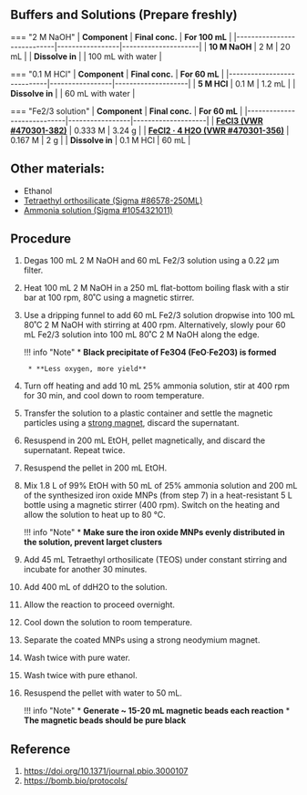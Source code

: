 ## **Buffers and Solutions** (Prepare freshly)

=== "2 M NaOH"
    | **Component**              | **Final conc.** | **For 100 mL**      |
    |----------------------------|-----------------|---------------------|
    | **10 M NaOH**              | 2 M             | 20 mL               |
    | **Dissolve in**            |                 | 100 mL with water   |

=== "0.1 M HCl"
    | **Component**              | **Final conc.** | **For 60 mL**      |
    |----------------------------|-----------------|--------------------|
    | **5 M HCl**                | 0.1 M           | 1.2 mL             |
    | **Dissolve in**            |                 | 60 mL with water   |

=== "Fe2/3 solution"
    | **Component**              | **Final conc.** | **For 60 mL**      |
    |----------------------------|-----------------|--------------------|
    | **[FeCl3 (VWR #470301-382)](https://www.avantorsciences.com/us/en/product/8878176/ironiii-chloride?isCatNumSearch=true)**                  | 0.333 M         | 3.24 g             |
    | **[FeCl2 · 4 H2O (VWR #470301-356)](https://www.avantorsciences.com/us/en/product/8878169/ironii-chloride-tetrahydrate?isCatNumSearch=true)**          | 0.167 M         | 2 g                |
    | **Dissolve in**            | 0.1 M HCl       | 60 mL              |

## **Other materials:**
- Ethanol
- [Tetraethyl orthosilicate (Sigma #86578-250ML)](https://www.sigmaaldrich.com/US/en/product/aldrich/86578)
- [Ammonia solution (Sigma #1054321011)](https://www.sigmaaldrich.com/US/en/product/mm/105432?utm_source=google%2Cgoogle&utm_medium=organicshopping%2Ccpc&utm_campaign=20790375250&utm_content=154400301983&gad_source=1&gbraid=0AAAAAD8kLQR5967HwWvzVDWor8RUFMunS&gclid=Cj0KCQiAs5i8BhDmARIsAGE4xHzx2xcHS1AAMS6HDn1IEnrgWW2W83hscTFeYdhKXsKzKfqwMdE_MlUaAi-XEALw_wcB)

## **Procedure**

1. Degas 100 mL 2 M NaOH and 60 mL Fe2/3 solution using a 0.22 µm filter.
2. Heat 100 mL 2 M NaOH in a 250 mL flat-bottom boiling flask with a stir bar at 100 rpm, 80˚C using a magnetic stirrer.
3. Use a dripping funnel to add 60 mL Fe2/3 solution dropwise into 100 mL 80˚C 2 M NaOH with stirring at 400 rpm. Alternatively, slowly pour 60 mL Fe2/3 solution into 100 mL 80˚C 2 M NaOH along the edge.

    !!! info "Note"
        * **Black precipitate of Fe3O4 (FeO·Fe2O3) is formed**
        
        * **Less oxygen, more yield**

4. Turn off heating and add 10 mL 25% ammonia solution, stir at 400 rpm for 30 min, and cool down to room temperature.
5. Transfer the solution to a plastic container and settle the magnetic particles using a [strong magnet](https://www.amazon.com/dp/B07CCJSPWR/ref=sspa_dk_detail_0?pd_rd_i=B07CCJSPWR&pd_rd_w=r8T47&content-id=amzn1.sym.8c2f9165-8e93-42a1-8313-73d3809141a2&pf_rd_p=8c2f9165-8e93-42a1-8313-73d3809141a2&pf_rd_r=CPAXYRC55X4JEE7BCPBX&pd_rd_wg=ZZD3o&pd_rd_r=b4134dac-aa8d-4af4-837b-db45f3c4d6e5&s=industrial&sp_csd=d2lkZ2V0TmFtZT1zcF9kZXRhaWw&th=1), discard the supernatant.
6. Resuspend in 200 mL EtOH, pellet magnetically, and discard the supernatant. Repeat twice.
7. Resuspend the pellet in 200 mL EtOH.
8. Mix 1.8 L of 99% EtOH with 50 mL of 25% ammonia solution and 200 mL of the synthesized iron oxide MNPs (from step 7) in a heat-resistant 5 L bottle using a magnetic stirrer (400 rpm). Switch on the heating and allow the solution to heat up to 80 °C.

    !!! info "Note"
        * **Make sure the iron oxide MNPs evenly distributed in the solution, prevent larget clusters**


9. Add 45 mL Tetraethyl orthosilicate (TEOS) under constant stirring and incubate for another 30 minutes.
10. Add 400 mL of ddH2O to the solution.
11. Allow the reaction to proceed overnight.
12. Cool down the solution to room temperature.
13. Separate the coated MNPs using a strong neodymium magnet.
14. Wash twice with pure water.
15. Wash twice with pure ethanol.
16. Resuspend the pellet with water to 50 mL.

    !!! info "Note"
        * **Generate ~ 15-20 mL magnetic beads each reaction**
        * **The magnetic beads should be pure black**

## **Reference**
1. https://doi.org/10.1371/journal.pbio.3000107
2. https://bomb.bio/protocols/